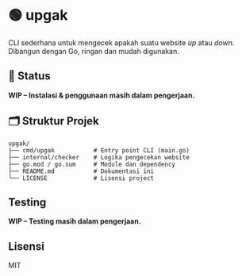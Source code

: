 # 🟢 upgak

CLI sederhana untuk mengecek apakah suatu website *up* atau *down*.  
Dibangun dengan Go, ringan dan mudah digunakan.

## 🚧 Status

**WIP – Instalasi & penggunaan masih dalam pengerjaan.**

## 🗂️ Struktur Projek

```
upgak/
├── cmd/upgak           # Entry point CLI (main.go)
├── internal/checker    # Logika pengecekan website
├── go.mod / go.sum     # Module dan dependency
├── README.md           # Dokumentasi ini
└── LICENSE             # Lisensi project
```

## Testing
**WIP – Testing masih dalam pengerjaan.**

## Lisensi
MIT